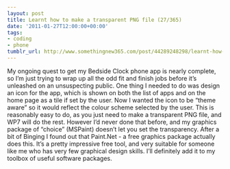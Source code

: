 ```yaml
---
layout: post
title: Learnt how to make a transparent PNG file (27/365)
date: '2011-01-27T12:00:00+00:00'
tags:
- coding
- phone
tumblr_url: http://www.somethingnew365.com/post/44289248298/learnt-how-to-make-a-transparent-png-file-273
---
```

My ongoing quest to get my Bedside Clock phone app is nearly complete, so I’m just trying to wrap up all the odd fit and finish jobs before it’s unleashed on an unsuspecting public.
One thing I needed to do was design an icon for the app, which is shown on both the list of apps and on the home page as a tile if set by the user. Now I wanted the icon to be “theme aware” so it would reflect the colour scheme selected by the user.
This is reasonably easy to do, as you just need to make a transparent PNG file, and WP7 will do the rest. However I’d never done that before, and my graphics package of “choice” (MSPaint) doesn’t let you set the transparency.
After a bit of Binging I found out that Paint.Net - a free graphics package actually does this. It’s a pretty impressive free tool, and very suitable for someone like me who has very few graphical design skills. I’ll definitely add it to my toolbox of useful software packages.
